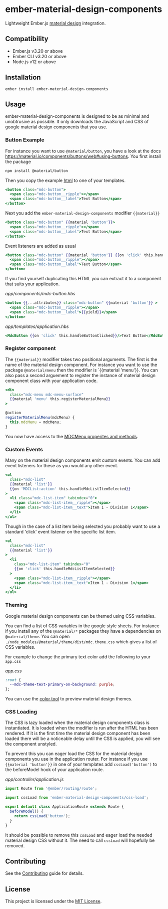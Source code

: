 # ember-material-design-components

Lightweight Ember.js <a href="https://material.io/components?platform=web" target="_blank" rel="noopener noreferrer">material design</a> integration.


## Compatibility

* Ember.js v3.20 or above
* Ember CLI v3.20 or above
* Node.js v12 or above


## Installation

```
ember install ember-material-design-components
```


## Usage

ember-material-design-components is designed to be as minimal and unobtrusive as possible. It only downloads the JavaScript and CSS of google material design components that you use.

### Button Example

For instance you want to use `@material/button`, you have a look at the docs https://material.io/components/buttons/web#using-buttons. You first install the package

```sh
npm install @material/button
```

Then you copy the example <a href="https://material.io/components/buttons/web#text-button" target="_blank" rel="noopener noreferrer">html</a> to one of your templates.

```hbs
<button class="mdc-button">
  <span class="mdc-button__ripple"></span>
  <span class="mdc-button__label">Text Button</span>
</button>
```

Next you add the `ember-material-design-components` modifier `{{material}}`

```hbs
<button class="mdc-button" {{material 'button'}}>
  <span class="mdc-button__ripple"></span>
  <span class="mdc-button__label">Text Button</span>
</button>
```

Event listeners are added as usual

```hbs
<button class="mdc-button" {{material 'button'}} {{on 'click' this.handleButtonClicked}}>
  <span class="mdc-button__ripple"></span>
  <span class="mdc-button__label">Text Button</span>
</button>
```

If you find yourself duplicating this HTML you can extract it to a component that suits your application.

_app/components/mdc-button.hbs_
```hbs
<button {{...attributes}} class="mdc-button" {{material 'button'}} >
  <span class="mdc-button__ripple"></span>
  <span class="mdc-button__label">{{yield}}</span>
</button>
```

_app/templates/application.hbs_
```hbs
<MdcButton {{on 'click' this.handleButtonClicked}}/>Text Button</MdcButton>
```

### Register component

The `{{material}}` modifier takes two positional arguments. The first is the name of the material design component. For instance you want to use the package `@material/menu` then the modifier is `{{material 'menu'}}. You can also pass a second arguement to register the instance of material design component class with your application code.


```hbs
<div
  class="mdc-menu mdc-menu-surface"
  {{material 'menu' this.registerMaterialMenu}}
>
```

```js
@action
registerMaterialMenu(mdcMenu) {
  this.mdcMenu = mdcMenu;
}
```

You now have access to the <a href="https://material.io/components/menus/web#span-class-inline-code-mdcmenu-span-properties-and-methods" target="_blank" rel="noopener noreferrer">MDCMenu properites and methods</a>.

### Custom Events

Many on the material design components emit custom events. You can add event listeners for these as you would any other event.

```hbs
<ul
  class="mdc-list"
  {{material 'list'}}
  {{on 'MDCList:action' this.handleMdcListItemSelected}}
>
  <li class="mdc-list-item" tabindex="0">
    <span class="mdc-list-item__ripple"></span>
    <span class="mdc-list-item__text">Item 1 - Division 1</span>
  </li>
</ul>
```

Though in the case of a list item being selected you probably want to use a standard 'click' event listener on the specific list item.

```hbs
<ul
  class="mdc-list"
  {{material 'list'}}
>
  <li
    class="mdc-list-item" tabindex="0"
    {{on 'click' this.handleMdcListItemSelected}}
  >
    <span class="mdc-list-item__ripple"></span>
    <span class="mdc-list-item__text">Item 1 - Division 1</span>
  </li>
</ul>
```

### Theming

Google material design components can be themed using CSS variables.

You can find a list of CSS variables in the google style sheets. For instance if you install any of the `@material/*` packages they have a dependencies on `@material/theme`. You can open `./node_modules/@material/theme/dist/mdc.theme.css` which gives a list of CSS variables.

For example to change the primary text color add the following to your `app.css`

_app.css_
```css
:root {
  --mdc-theme-text-primary-on-background: purple;
};
```

You can use the <a href="https://material.io/resources/color" target="_blank" rel="noopener noreferrer">color tool</a> to preview material design themes.


### CSS Loading

The CSS is lazy loaded when the material design components class is instantiated. It is loaded when the modifier is run after the HTML has been rendered. If it is the first time the material design component has been loaded there will be a noticeable delay until the CSS is applied, you will see the component unstyled.

To prevent this you can eager load the CSS for the material design components you use in the application router. For instance if you use `{{material 'button'}}` in one of your templates add `cssLoad('button')` to the beforeModel hook of your application route.

_app/controller/application.js_
```js
import Route from '@ember/routing/route';

import cssLoad from 'ember-material-design-components/css-load';

export default class ApplicationRoute extends Route {
  beforeModel() {
    return cssLoad('button');
  }
}
```

It should be possible to remove this `cssLoad` and eager load the needed material design CSS without it. The need to call `cssLoad` will hopefully be removed.


## Contributing

See the [Contributing](CONTRIBUTING.md) guide for details.


## License

This project is licensed under the [MIT License](LICENSE.md).
